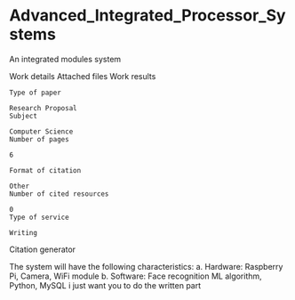 # Advanced_Integrated_Processor_Systems

An integrated modules system


Work details
Attached files
Work results

```
Type of paper

Research Proposal
Subject

Computer Science
Number of pages

6

Format of citation

Other
Number of cited resources

0
Type of service

Writing
```

Citation generator

The system will have the following characteristics: a. Hardware: Raspberry Pi, Camera, WiFi module b. Software: Face recognition ML algorithm, Python, MySQL i just want you to do the written part
